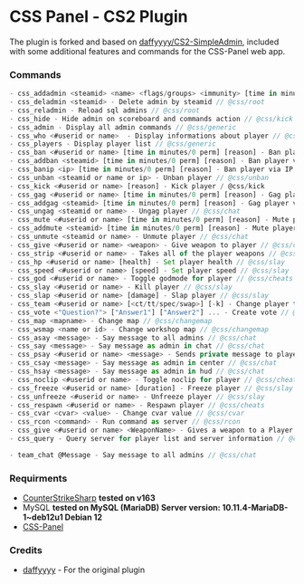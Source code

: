 # CSS Panel - CS2 Plugin

The plugin is forked and based on [daffyyyy/CS2-SimpleAdmin](https://github.com/daffyyyy/CS2-SimpleAdmin), included with some additional features and commands for the CSS-Panel web app.

### Commands
```js
- css_addadmin <steamid> <name> <flags/groups> <immunity> [time in minutes] - Add admin by steamid // @css/root
- css_deladmin <steamid> - Delete admin by steamid // @css/root
- css_reladmin - Reload sql admins // @css/root
- css_hide - Hide admin on scoreboard and commands action // @css/kick
- css_admin - Display all admin commands // @css/generic
- css_who <#userid or name>  - Display informations about player // @css/generic
- css_players - Display player list // @css/generic
- css_ban <#userid or name> [time in minutes/0 perm] [reason] - Ban player // @css/ban
- css_addban <steamid> [time in minutes/0 perm] [reason] - Ban player via steamid64 // @css/ban
- css_banip <ip> [time in minutes/0 perm] [reason] - Ban player via IP address // @css/ban
- css_unban <steamid or name or ip> - Unban player // @css/unban
- css_kick <#userid or name> [reason] - Kick player / @css/kick
- css_gag <#userid or name> [time in minutes/0 perm] [reason] - Gag player // @css/chat
- css_addgag <steamid> [time in minutes/0 perm] [reason] - Gag player via steamid64 // @css/chat
- css_ungag <steamid or name> - Ungag player // @css/chat
- css_mute <#userid or name> [time in minutes/0 perm] [reason] - Mute player // @css/chat
- css_addmute <steamid> [time in minutes/0 perm] [reason] - Mute player via steamid64 // @css/chat
- css_unmute <steamid or name> - Unmute player // @css/chat
- css_give <#userid or name> <weapon> - Give weapon to player // @css/cheats
- css_strip <#userid or name> - Takes all of the player weapons // @css/slay
- css_hp <#userid or name> [health] - Set player health // @css/slay
- css_speed <#userid or name> [speed] - Set player speed // @css/slay
- css_god <#userid or name> - Toggle godmode for player // @css/cheats
- css_slay <#userid or name> - Kill player // @css/slay
- css_slap <#userid or name> [damage] - Slap player // @css/slay
- css_team <#userid or name> [<ct/tt/spec/swap>] [-k] - Change player team (swap - swap player team, -k - kill player) // @css/kick
- css_vote <"Question?"> ["Answer1"] ["Answer2"] ... - Create vote // @css/generic
- css_map <mapname> - Change map // @css/changemap
- css_wsmap <name or id> - Change workshop map // @css/changemap
- css_asay <message> - Say message to all admins // @css/chat
- css_say <message> - Say message as admin in chat // @css/chat
- css_psay <#userid or name> <message> - Sends private message to player // @css/chat
- css_csay <message> - Say message as admin in center // @css/chat
- css_hsay <message> - Say message as admin in hud // @css/chat
- css_noclip <#userid or name> - Toggle noclip for player // @css/cheats
- css_freeze <#userid or name> [duration] - Freeze player // @css/slay
- css_unfreeze <#userid or name> - Unfreeze player // @css/slay
- css_respawn <#userid or name> - Respawn player // @css/cheats
- css_cvar <cvar> <value> - Change cvar value // @css/cvar
- css_rcon <command> - Run command as server // @css/rcon
- css_give <#userid or name> <WeaponName> - Gives a weapon to a Player // @css/give
- css_query - Query server for player list and server information // @css/root

- team_chat @Message - Say message to all admins // @css/chat
```

### Requirments
- [CounterStrikeSharp](https://github.com/roflmuffin/CounterStrikeSharp/) **tested on v163**
- MySQL **tested on MySQL (MariaDB) Server version: 10.11.4-MariaDB-1~deb12u1 Debian 12**
- [CSS-Panel](https://github.com/ShiNxz/CSS-Panel)

### Credits
- [daffyyyy](https://github.com/daffyyyy/CS2-SimpleAdmin) - For the original plugin
